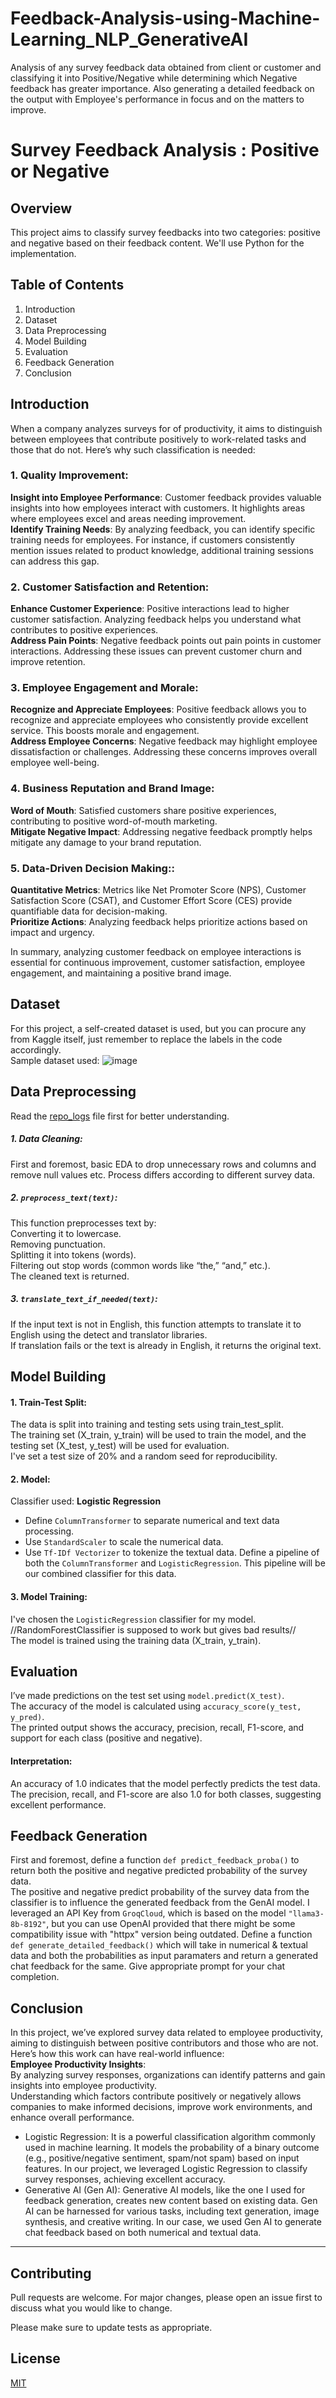 # Feedback-Analysis-using-Machine-Learning_NLP_GenerativeAI
Analysis of any survey feedback data obtained from client or customer and classifying it into Positive/Negative while determining which Negative feedback has greater importance.
Also generating a detailed feedback on the output with Employee's performance in focus and on the matters to improve. 

# Survey Feedback Analysis : Positive or Negative

## Overview
This project aims to classify survey feedbacks into two categories: positive and negative based on their feedback content. We'll use Python for the implementation.

## Table of Contents
1. Introduction
2. Dataset
3. Data Preprocessing
4. Model Building
5. Evaluation
6. Feedback Generation
7. Conclusion

## Introduction
When a company analyzes surveys for of productivity, it aims to distinguish between employees that contribute positively to work-related tasks and those that do not. Here’s why such classification is needed:

### 1. Quality Improvement:
__Insight into Employee Performance__: Customer feedback provides valuable insights into how employees interact with customers. It highlights areas where employees excel and areas needing improvement.  
__Identify Training Needs__: By analyzing feedback, you can identify specific training needs for employees. For instance, if customers consistently mention issues related to product knowledge, additional training sessions can address this gap.

### 2. Customer Satisfaction and Retention:
__Enhance Customer Experience__: Positive interactions lead to higher customer satisfaction. Analyzing feedback helps you understand what contributes to positive experiences.  
__Address Pain Points__: Negative feedback points out pain points in customer interactions. Addressing these issues can prevent customer churn and improve retention.

### 3. Employee Engagement and Morale:
__Recognize and Appreciate Employees__: Positive feedback allows you to recognize and appreciate employees who consistently provide excellent service. This boosts morale and engagement.  
__Address Employee Concerns__: Negative feedback may highlight employee dissatisfaction or challenges. Addressing these concerns improves overall employee well-being.

### 4. Business Reputation and Brand Image:
__Word of Mouth__: Satisfied customers share positive experiences, contributing to positive word-of-mouth marketing.  
__Mitigate Negative Impact__: Addressing negative feedback promptly helps mitigate any damage to your brand reputation.

### 5. Data-Driven Decision Making::
__Quantitative Metrics__: Metrics like Net Promoter Score (NPS), Customer Satisfaction Score (CSAT), and Customer Effort Score (CES) provide quantifiable data for decision-making.  
__Prioritize Actions__: Analyzing feedback helps prioritize actions based on impact and urgency.

In summary, analyzing customer feedback on employee interactions is essential for continuous improvement, customer satisfaction, employee engagement, and maintaining a positive brand image.

## Dataset
For this project, a self-created dataset is used, but you can procure any from Kaggle itself, just remember to replace the labels in the code accordingly.  
Sample dataset used:
![image](https://github.com/user-attachments/assets/807c3403-1a0d-4173-a8a9-8237d5feaf9a)


## Data Preprocessing
Read the [repo_logs](https://github.com/sarkar-sayan/feedback_analysis-using-machine_learning_nlp_generativeAI/blob/main/repo_logs) file first for better understanding.
##### 1. Data Cleaning:
First and foremost, basic EDA to drop unnecessary rows and columns and remove null values etc. Process differs according to different survey data.
##### 2. ```preprocess_text(text)```:
This function preprocesses text by:  
Converting it to lowercase.  
Removing punctuation.  
Splitting it into tokens (words).  
Filtering out stop words (common words like “the,” “and,” etc.).  
The cleaned text is returned.  
##### 3. ```translate_text_if_needed(text)```:
If the input text is not in English, this function attempts to translate it to English using the detect and translator libraries.  
If translation fails or the text is already in English, it returns the original text.  


## Model Building
#### 1. Train-Test Split:
The data is split into training and testing sets using train_test_split.  
The training set (X_train, y_train) will be used to train the model, and the testing set (X_test, y_test) will be used for evaluation.  
I've set a test size of 20% and a random seed for reproducibility.  
#### 2. Model:
Classifier used: __Logistic Regression__
* Define ```ColumnTransformer``` to separate numerical and text data processing.
* Use ```StandardScaler``` to scale the numerical data.
* Use ```Tf-IDf Vectorizer``` to tokenize the textual data.
Define a pipeline of both the ```ColumnTransformer``` and ```LogisticRegression```.
This pipeline will be our combined classifier for this data.
#### 3. Model Training:
I've chosen the ```LogisticRegression``` classifier for my model. //RandomForestClassifier is supposed to work but gives bad results//   
The model is trained using the training data (X_train, y_train).  

## Evaluation
I’ve made predictions on the test set using ```model.predict(X_test)```.  
The accuracy of the model is calculated using ```accuracy_score(y_test, y_pred)```.  
The printed output shows the accuracy, precision, recall, F1-score, and support for each class (positive and negative).  
#### Interpretation:
An accuracy of 1.0 indicates that the model perfectly predicts the test data.  
The precision, recall, and F1-score are also 1.0 for both classes, suggesting excellent performance.  

## Feedback Generation
First and foremost, define a function ```def predict_feedback_proba()``` to return both the positive and negative predicted probability of the survey data.  
The positive and negative predict probability of the survey data from the classifier is to influence the generated feedback from the GenAI model.
I leveraged an API Key from ```GroqCloud```, which is based on the model ```"llama3-8b-8192"```, but you can use OpenAI provided that there might be some compatibility issue with "httpx" version being outdated.
Define a function ```def generate_detailed_feedback()``` which will take in numerical & textual data and both the probabilities as input paramaters and return a generated chat feedback for the same.
Give appropriate prompt for your chat completion.

## Conclusion
In this project, we’ve explored survey data related to employee productivity, aiming to distinguish between positive contributors and those who are not. Here’s how this work can have real-world influence:  
__Employee Productivity Insights__:  
By analyzing survey responses, organizations can identify patterns and gain insights into employee productivity.  
Understanding which factors contribute positively or negatively allows companies to make informed decisions, improve work environments, and enhance overall performance.  
* Logistic Regression: It is a powerful classification algorithm commonly used in machine learning. It models the probability of a binary outcome (e.g., positive/negative sentiment, spam/not spam) based on input features. In our project, we leveraged Logistic Regression to classify survey responses, achieving excellent accuracy.  
* Generative AI (Gen AI): Generative AI models, like the one I used for feedback generation, creates new content based on existing data. Gen AI can be harnessed for various tasks, including text generation, image synthesis, and creative writing. In our case, we used Gen AI to generate chat feedback based on both numerical and textual data.


---

## Contributing

Pull requests are welcome. For major changes, please open an issue first
to discuss what you would like to change.

Please make sure to update tests as appropriate.

## License

[MIT](https://choosealicense.com/licenses/mit/)
